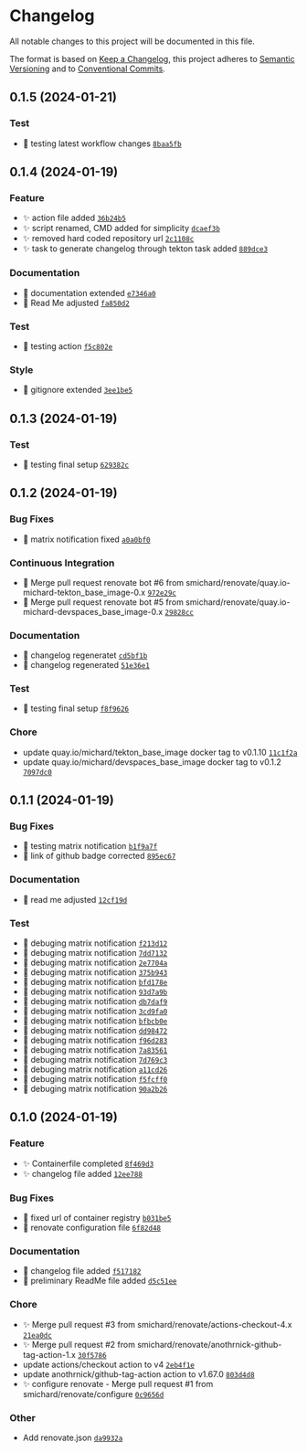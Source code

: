 # Changelog

All notable changes to this project will be documented in this file.

The format is based on [Keep a Changelog](https://keepachangelog.com/en/1.0.0/), this project adheres to [Semantic Versioning](https://semver.org/spec/v2.0.0.html) and to [Conventional Commits](https://www.conventionalcommits.org/en/v1.0.0/).

## 0.1.5 (2024-01-21)

### Test
- :construction: testing latest workflow changes [`8baa5fb`](/commit/8baa5fb)

## 0.1.4 (2024-01-19)

### Feature
- :sparkles: action file added [`36b24b5`](/commit/36b24b5)
- :sparkles: script renamed, CMD added for simplicity [`dcaef3b`](/commit/dcaef3b)
- :sparkles: removed hard coded repository url [`2c1108c`](/commit/2c1108c)
- :sparkles: task to generate changelog through tekton task added [`889dce3`](/commit/889dce3)

### Documentation
- :memo: documentation extended [`e7346a0`](/commit/e7346a0)
- :memo: Read Me adjusted [`fa850d2`](/commit/fa850d2)

### Test
- :construction: testing action [`f5c802e`](/commit/f5c802e)

### Style
- :art: gitignore extended [`3ee1be5`](/commit/3ee1be5)

## 0.1.3 (2024-01-19)

### Test
- :rocket: testing final setup [`629382c`](/commit/629382c)

## 0.1.2 (2024-01-19)

### Bug Fixes
- :bug: matrix notification fixed [`a0a0bf0`](/commit/a0a0bf0)

### Continuous Integration
- :robot: Merge pull request renovate bot #6 from smichard/renovate/quay.io-michard-tekton_base_image-0.x [`972e29c`](/commit/972e29c)
- :robot: Merge pull request renovate bot #5 from smichard/renovate/quay.io-michard-devspaces_base_image-0.x [`29828cc`](/commit/29828cc)

### Documentation
- :memo: changelog regeneratet [`cd5bf1b`](/commit/cd5bf1b)
- :memo: changelog regenerated [`51e36e1`](/commit/51e36e1)

### Test
- :rocket: testing final setup [`f8f9626`](/commit/f8f9626)

### Chore
- update quay.io/michard/tekton_base_image docker tag to v0.1.10 [`11c1f2a`](/commit/11c1f2a)
- update quay.io/michard/devspaces_base_image docker tag to v0.1.2 [`7097dc0`](/commit/7097dc0)

## 0.1.1 (2024-01-19)

### Bug Fixes
- :construction: testing matrix notification [`b1f9a7f`](/commit/b1f9a7f)
- :memo: link of github badge corrected [`895ec67`](/commit/895ec67)

### Documentation
- :memo: read me adjusted [`12cf19d`](/commit/12cf19d)

### Test
- :construction: debuging matrix notification [`f213d12`](/commit/f213d12)
- :construction: debuging matrix notification [`7dd7132`](/commit/7dd7132)
- :construction: debuging matrix notification [`2e7704a`](/commit/2e7704a)
- :construction: debuging matrix notification [`375b943`](/commit/375b943)
- :construction: debuging matrix notification [`bfd178e`](/commit/bfd178e)
- :construction: debuging matrix notification [`93d7a9b`](/commit/93d7a9b)
- :construction: debuging matrix notification [`db7daf9`](/commit/db7daf9)
- :construction: debuging matrix notification [`3cd9fa0`](/commit/3cd9fa0)
- :construction: debuging matrix notification [`bfbcb0e`](/commit/bfbcb0e)
- :construction: debuging matrix notification [`dd98472`](/commit/dd98472)
- :construction: debuging matrix notification [`f96d283`](/commit/f96d283)
- :construction: debuging matrix notification [`7a83561`](/commit/7a83561)
- :construction: debuging matrix notification [`7d769c3`](/commit/7d769c3)
- :construction: debuging matrix notification [`a11cd26`](/commit/a11cd26)
- :construction: debuging matrix notification [`f5fcff0`](/commit/f5fcff0)
- :construction: debuging matrix notification [`90a2b26`](/commit/90a2b26)

## 0.1.0 (2024-01-19)

### Feature
- :sparkles: Containerfile completed [`8f469d3`](/commit/8f469d3)
- :sparkles: changelog file added [`12ee788`](/commit/12ee788)

### Bug Fixes
- :bug: fixed url of container registry [`b031be5`](/commit/b031be5)
- :bug: renovate configuration file [`6f82d48`](/commit/6f82d48)

### Documentation
- :memo: changelog file added [`f517182`](/commit/f517182)
- :memo: preliminary ReadMe file added [`d5c51ee`](/commit/d5c51ee)

### Chore
- :sparkles: Merge pull request #3 from smichard/renovate/actions-checkout-4.x [`21ea0dc`](/commit/21ea0dc)
- :sparkles: Merge pull request #2 from smichard/renovate/anothrnick-github-tag-action-1.x [`30f5786`](/commit/30f5786)
- update actions/checkout action to v4 [`2eb4f1e`](/commit/2eb4f1e)
- update anothrnick/github-tag-action action to v1.67.0 [`803d4d8`](/commit/803d4d8)
- :sparkles: configure renovate - Merge pull request #1 from smichard/renovate/configure [`0c9656d`](/commit/0c9656d)

### Other
- Add renovate.json [`da9932a`](/commit/da9932a)

